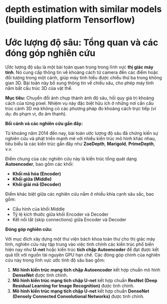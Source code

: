 # depth estimation with similar models (building platform Tensorflow)

# Ước lượng độ sâu: Tổng quan và các đóng góp nghiên cứu

Ước lượng độ sâu là một bài toán quan trọng trong lĩnh vực **thị giác máy tính**. Nó cung cấp thông tin về khoảng cách từ camera đến các điểm hoặc đối tượng trong một cảnh, giúp máy tính hiểu được chiều thứ ba trong không gian 3D. Bài toán này bổ sung thông tin về chiều sâu, cho phép máy tính nắm bắt cấu trúc 3D của vật thể.

**Mục tiêu:** Chuyển đổi ảnh chụp thành ảnh độ sâu, hồi quy giá trị khoảng cách của từng pixel. Nhiệm vụ này đặc biệt hữu ích ở những nơi cần cấu trúc cảnh 3D mà không có các phương pháp đo khoảng cách trực tiếp (ví dụ: đo phạm vi, đo âm thanh).

**Bối cảnh và các nghiên cứu gần đây:**

Từ khoảng năm 2014 đến nay, bài toán ước lượng độ sâu đã chứng kiến sự nghiên cứu và phát triển mạnh mẽ với nhiều kiến trúc mô hình khác nhau, tiêu biểu là các kiến trúc gần đây như **ZoeDepth**, **Marigold**, **PrimeDepth**, v.v.

Điểm chung của các nghiên cứu này là kiến trúc tổng quát dạng **Autoencoder**, bao gồm các khối:

* **Khối mã hóa (Encoder)**
* **Khối giữa (Middle)**
* **Khối giải mã (Decoder)**

Điểm khác biệt giữa các nghiên cứu nằm ở nhiều khía cạnh sâu sắc, bao gồm:

* Cấu hình của khối Middle
* Tỷ lệ kích thước giữa khối Encoder và Decoder
* Kết nối tắt (skip connections) giữa Encoder và Decoder

**Đóng góp nghiên cứu:**

Với mục đích xây dựng một thư viện bách khoa toàn thư cho thị giác máy tính, nghiên cứu này tập trung vào việc tinh chỉnh các kiến trúc phổ biến hiện nay như **U-net** hoặc kiến trúc **tích chập Autoencoder** để đạt được kết quả tốt với nguồn tài nguyên GPU hạn chế. Các đóng góp chính của nghiên cứu này trong lĩnh vực ước tính độ sâu bao gồm:

1.  **Mô hình kiến trúc mạng tích chập Autoencoder** kết hợp chuẩn mô hình **DenseNet** được tinh chỉnh.
2.  **Mô hình kiến trúc mạng tích chập U-net** kết hợp chuẩn **ResNet (Deep Residual Learning for Image Recognition)** được tinh chỉnh.
3.  **Mô hình kiến trúc mạng tích chập U-net** kết hợp chuẩn **DenseNet (Densely Connected Convolutional Networks)** được tinh chỉnh.

